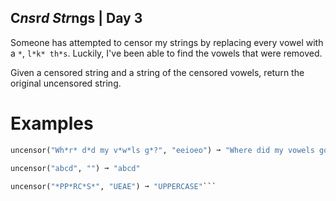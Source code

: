 ## C*ns*r*d Str*ngs | Day 3

Someone has attempted to censor my strings by replacing every vowel with a `*`, `l*k* th*s`. Luckily, I've been able to find the vowels that were removed.

Given a censored string and a string of the censored vowels, return the original uncensored string.

# Examples
```py
uncensor("Wh*r* d*d my v*w*ls g*?", "eeioeo") ➞ "Where did my vowels go?"

uncensor("abcd", "") ➞ "abcd"

uncensor("*PP*RC*S*", "UEAE") ➞ "UPPERCASE"```
